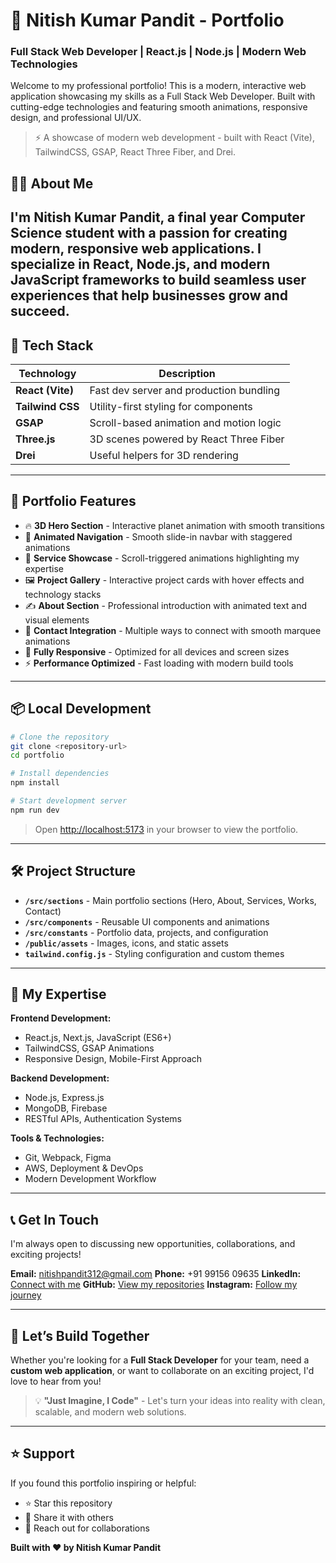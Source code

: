 # 🚀 Nitish Kumar Pandit - Portfolio

### Full Stack Web Developer | React.js | Node.js | Modern Web Technologies

Welcome to my professional portfolio! This is a modern, interactive web application showcasing my skills as a Full Stack Web Developer. Built with cutting-edge technologies and featuring smooth animations, responsive design, and professional UI/UX.

> ⚡ A showcase of modern web development - built with React (Vite), TailwindCSS, GSAP, React Three Fiber, and Drei.

## 👨‍💻 About Me

I'm Nitish Kumar Pandit, a final year Computer Science student with a passion for creating modern, responsive web applications. I specialize in React, Node.js, and modern JavaScript frameworks to build seamless user experiences that help businesses grow and succeed.
---

## 🚀 Tech Stack

| Technology       | Description                             |
| ---------------- | --------------------------------------- |
| **React (Vite)** | Fast dev server and production bundling |
| **Tailwind CSS** | Utility-first styling for components    |
| **GSAP**         | Scroll-based animation and motion logic |
| **Three.js**     | 3D scenes powered by React Three Fiber  |
| **Drei**         | Useful helpers for 3D rendering         |

---

## 🎯 Portfolio Features

- 🔥 **3D Hero Section** - Interactive planet animation with smooth transitions
- 🧩 **Animated Navigation** - Smooth slide-in navbar with staggered animations
- 🎯 **Service Showcase** - Scroll-triggered animations highlighting my expertise
- 🖼️ **Project Gallery** - Interactive project cards with hover effects and technology stacks
- ✍️ **About Section** - Professional introduction with animated text and visual elements
- 🏁 **Contact Integration** - Multiple ways to connect with smooth marquee animations
- 💼 **Fully Responsive** - Optimized for all devices and screen sizes
- ⚡ **Performance Optimized** - Fast loading with modern build tools

---

## 📦 Local Development

```bash
# Clone the repository
git clone <repository-url>
cd portfolio

# Install dependencies
npm install

# Start development server
npm run dev
```

> Open [http://localhost:5173](http://localhost:5173) in your browser to view the portfolio.

---

## 🛠️ Project Structure

- **`/src/sections`** - Main portfolio sections (Hero, About, Services, Works, Contact)
- **`/src/components`** - Reusable UI components and animations
- **`/src/constants`** - Portfolio data, projects, and configuration
- **`/public/assets`** - Images, icons, and static assets
- **`tailwind.config.js`** - Styling configuration and custom themes

---

## 💼 My Expertise

**Frontend Development:**
- React.js, Next.js, JavaScript (ES6+)
- TailwindCSS, GSAP Animations
- Responsive Design, Mobile-First Approach

**Backend Development:**
- Node.js, Express.js
- MongoDB, Firebase
- RESTful APIs, Authentication Systems

**Tools & Technologies:**
- Git, Webpack, Figma
- AWS, Deployment & DevOps
- Modern Development Workflow

---

## 📞 Get In Touch

I'm always open to discussing new opportunities, collaborations, and exciting projects!

**Email:** nitishpandit312@gmail.com
**Phone:** +91 99156 09635
**LinkedIn:** [Connect with me](https://linkedin.com/in/nitish-pandit)
**GitHub:** [View my repositories](https://github.com/nitish-pandit)
**Instagram:** [Follow my journey](https://instagram.com/nitish.pandit)

---

## 🤝 Let’s Build Together

Whether you're looking for a **Full Stack Developer** for your team, need a **custom web application**, or want to collaborate on an exciting project, I'd love to hear from you!

> 💡 **"Just Imagine, I Code"** - Let's turn your ideas into reality with clean, scalable, and modern web solutions.

---

## ⭐ Support

If you found this portfolio inspiring or helpful:

- ⭐ Star this repository
- 🔄 Share it with others
- 💬 Reach out for collaborations

**Built with ❤️ by Nitish Kumar Pandit**
